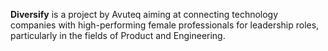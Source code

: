 <strong>Diversify</strong> is a project by Avuteq aiming at connecting technology companies with high-performing female professionals for leadership roles, particularly in the fields of Product and Engineering.
